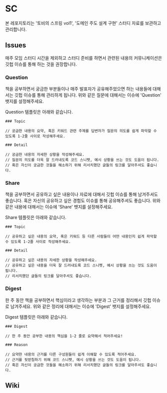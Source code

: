 # SC

본 레포지토리는 '토비의 스프링 vol1', '도메인 주도 설계 구현' 스터디 자료를 보관하고 관리합니다.



## Issues

매주 모임 스터디 시간을 제외하고 스터디 준비를 하면서 관련된 내용의 커뮤니케이션은 깃헙 이슈를 통해 하는 것을 권장합니다.



### Question

책을 공부하면서 궁금한 부분들이나 매주 발표자가 공유해주었으면 하는 내용들에 대해서는 깃헙 이슈를 통해 관리하게 됩니다. 위와 같은 질문에 대해서는 이슈에 'Question' 뱃지를 설정해주세요. 

Question 템플릿은 아래와 같습니다.

```
### Topic

// 궁금한 내용의 요약, 혹은 키워드 관련 주제를 답변자가 질문의 의도를 쉽게 파악할 수 있도록 1-2줄 사이로 작성해주세요.

### Detail

// 궁금한 내용의 자세한 상황을 작성해주세요.
// 질문의 의도를 더욱 잘 드러내도록 코드 스니펫, 예시 상황을 쓰는 것도 도움이 됩니다.
// 혹은 자신이 궁금한 것들을 해소하기 위해 리서치했던 글들의 링크를 달아주셔도 좋습니다.
```



### Share

책을 공부하면서 공유하고 싶은 내용이나 자료에 대해서 깃헙 이슈를 통해 남겨주셔도 좋습니다. 혹은 자신의 공유하고 싶은 경험도 이슈를 통해 공유해주셔도 좋습니다. 위와 같은 내용에 대해서는 이슈에 'Share' 뱃지를 설정해주세요.

Share 템플릿은 아래와 같습니다.

```
### Topic

// 공유하고 싶은 내용의 요약, 혹은 키워드 등 다른 사람들이 어떤 내용인지 쉽게 파악할 수 있도록 1-2줄 사이로 작성해주세요.

### Detail

// 공유하고 싶은 내용의 자세한 상황을 작성해주세요.
// 공유하고 싶은 내용을 더욱 잘 드러내도록 코드 스니펫, 예시 상황을 쓰는 것도 도움이 됩니다.
// 리서치했던 글들의 링크를 달아주셔도 좋습니다.
```



### Digest

한 주 동안 책을 공부하면서 핵심이라고 생각하는 부분과 그 근거를 정리해서 깃헙 이슈로 남겨주세요. 위와 같은 정리에 대해서는 이슈에 'Digest' 뱃지를 설정해주세요.

Digest 템플릿은 아래와 같습니다.

```
### Digest

// 한 주 동안 공부한 내용의 핵심을 1-2 줄로 요약해서 적어주세요!

### Reason

// 요약한 내용의 근거를 다른 구성원들이 쉽게 이해할 수 있도록 적어주세요.
// 근거를 뒷받침하기 위해 코드 스니펫, 예시 상황을 쓰는 것도 도움이 됩니다.
// 혹은 자신이 궁금한 것들을 해소하기 위해 리서치했던 글들의 링크를 달아주셔도 좋습니다.
```



## Wiki

